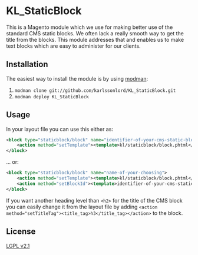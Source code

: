 # KL_StaticBlock

This is a Magento module which we use for making better use of the standard CMS static blocks. We often lack a really smooth way to get the title from the blocks. This module addresses that and enables us to make text blocks which are easy to administer for our clients.

## Installation

The easiest way to install the module is by using [modman](https://github.com/colinmollenhour/modman):

1. `modman clone git://github.com/karlssonlord/KL_StaticBlock.git`
2. `modman deploy KL_StaticBlock`

## Usage

In your layout file you can use this either as:

```xml
<block type="staticblock/block" name="identifier-of-your-cms-static-block">
    <action method="setTemplate"><template>kl/staticblock/block.phtml</template></action>
</block>
```

... or:

```xml
<block type="staticblock/block" name="name-of-your-choosing">
    <action method="setTemplate"><template>kl/staticblock/block.phtml</template></action>
    <action method="setBlockId"><template>identifier-of-your-cms-static-block</template></action>
</block>
```

If you want another heading level than `<h2>` for the title of the CMS block you can easily change it from the layout file by adding `<action method="setTitleTag"><title_tag>h3</title_tag></action>` to the block.

## License

[LGPL v2.1](http://choosealicense.com/licenses/lgpl-v2.1/)

